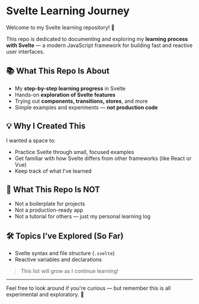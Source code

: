 # Svelte Learning Journey

Welcome to my Svelte learning repository! 🎯

This repo is dedicated to documenting and exploring my **learning process with Svelte** — a modern JavaScript framework for building fast and reactive user interfaces.

## 📚 What This Repo Is About

- My **step-by-step learning progress** in Svelte
- Hands-on **exploration of Svelte features**
- Trying out **components, transitions, stores**, and more
- Simple examples and experiments — **not production code**

## 💡 Why I Created This

I wanted a space to:

- Practice Svelte through small, focused examples
- Get familiar with how Svelte differs from other frameworks (like React or Vue)
- Keep track of what I've learned

## 🚫 What This Repo Is NOT

- Not a boilerplate for projects
- Not a production-ready app
- Not a tutorial for others — just my personal learning log

## 🛠️ Topics I’ve Explored (So Far)

- Svelte syntax and file structure (`.svelte`)
- Reactive variables and declarations

> This list will grow as I continue learning!

---

Feel free to look around if you're curious — but remember this is all experimental and exploratory. 🚧

